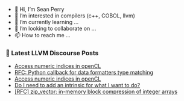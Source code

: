 - 👋 Hi, I’m Sean Perry
- 👀 I’m interested in compilers (c++, COBOL, llvm)
- 🌱 I’m currently learning ...
- 💞️ I’m looking to collaborate on ...
- 📫 How to reach me ...

<!---
s66perry/s66perry is a ✨ special ✨ repository because its `README.md` (this file) appears on your GitHub profile.
You can click the Preview link to take a look at your changes.
--->
### 📕 Latest LLVM Discourse Posts

<!-- DISCOURSE-LLVM:START -->
- [Access numeric indices in openCL](https://discourse.llvm.org/t/access-numeric-indices-in-opencl/64652#post_2)
- [RFC: Python callback for data formatters type matching](https://discourse.llvm.org/t/rfc-python-callback-for-data-formatters-type-matching/64204#post_9)
- [Access numeric indices in openCL](https://discourse.llvm.org/t/access-numeric-indices-in-opencl/64652#post_1)
- [Do I need to add an intrinsic for what I want to do?](https://discourse.llvm.org/t/do-i-need-to-add-an-intrinsic-for-what-i-want-to-do/64651#post_1)
- [[RFC] zip_vector: in-memory block compression of integer arrays](https://discourse.llvm.org/t/rfc-zip-vector-in-memory-block-compression-of-integer-arrays/64624#post_3)
<!-- DISCOURSE-LLVM:END -->
